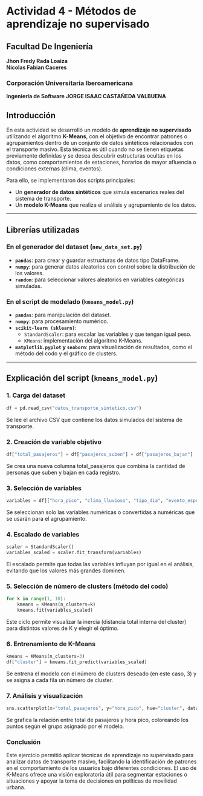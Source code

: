 # Actividad 4 - Métodos de aprendizaje no supervisado

## Facultad De Ingeniería
**Jhon Fredy Rada Loaiza**  
**Nicolas Fabian Caceres**  

### Corporación Universitaria Iberoamericana
**Ingeniería de Software**
**JORGE ISAAC CASTAÑEDA VALBUENA**

## Introducción

En esta actividad se desarrolló un modelo de **aprendizaje no supervisado** utilizando el algoritmo **K-Means**, con el objetivo de encontrar patrones o agrupamientos dentro de un conjunto de datos sintéticos relacionados con el transporte masivo. Esta técnica es útil cuando no se tienen etiquetas previamente definidas y se desea descubrir estructuras ocultas en los datos, como comportamientos de estaciones, horarios de mayor afluencia o condiciones externas (clima, eventos).

Para ello, se implementaron dos scripts principales:

- Un **generador de datos sintéticos** que simula escenarios reales del sistema de transporte.
- Un **modelo K-Means** que realiza el análisis y agrupamiento de los datos.

---

## Librerías utilizadas

### En el generador del dataset (`new_data_set.py`)

- **`pandas`**: para crear y guardar estructuras de datos tipo DataFrame.
- **`numpy`**: para generar datos aleatorios con control sobre la distribución de los valores.
- **`random`**: para seleccionar valores aleatorios en variables categóricas simuladas.

### En el script de modelado (`kmeans_model.py`)

- **`pandas`**: para manipulación del dataset.
- **`numpy`**: para procesamiento numérico.
- **`scikit-learn (sklearn)`**:
  - `StandardScaler`: para escalar las variables y que tengan igual peso.
  - `KMeans`: implementación del algoritmo K-Means.
- **`matplotlib.pyplot` y `seaborn`**: para visualización de resultados, como el método del codo y el gráfico de clusters.

---

## Explicación del script (`kmeans_model.py`)

### 1. Carga del dataset
```python
df = pd.read_csv("datos_transporte_sintetico.csv")

```
Se lee el archivo CSV que contiene los datos simulados del sistema de transporte.
### 2. Creación de variable objetivo
```python
df["total_pasajeros"] = df["pasajeros_suben"] + df["pasajeros_bajan"]
```
Se crea una nueva columna total_pasajeros que combina la cantidad de personas que suben y bajan en cada registro.
### 3. Selección de variables
```python
variables = df[["hora_pico", "clima_lluvioso", "tipo_dia", "evento_especial", "total_pasajeros"]]
```
Se seleccionan solo las variables numéricas o convertidas a numéricas que se usarán para el agrupamiento.

### 4. Escalado de variables
```python
scaler = StandardScaler()
variables_scaled = scaler.fit_transform(variables)
```
El escalado permite que todas las variables influyan por igual en el análisis, evitando que los valores más grandes dominen.

### 5. Selección de número de clusters (método del codo)
```python
for k in range(1, 10):
    kmeans = KMeans(n_clusters=k)
    kmeans.fit(variables_scaled)
```
Este ciclo permite visualizar la inercia (distancia total interna del cluster) para distintos valores de K y elegir el óptimo.

### 6. Entrenamiento de K-Means
```python
kmeans = KMeans(n_clusters=3)
df["cluster"] = kmeans.fit_predict(variables_scaled)
```
Se entrena el modelo con el número de clusters deseado (en este caso, 3) y se asigna a cada fila un número de cluster.

### 7. Análisis y visualización
```python
sns.scatterplot(x="total_pasajeros", y="hora_pico", hue="cluster", data=df)
```
Se grafica la relación entre total de pasajeros y hora pico, coloreando los puntos según el grupo asignado por el modelo.

### Conclusión
Este ejercicio permitió aplicar técnicas de aprendizaje no supervisado para analizar datos de transporte masivo, facilitando la identificación de patrones en el comportamiento de los usuarios bajo diferentes condiciones. El uso de K-Means ofrece una visión exploratoria útil para segmentar estaciones o situaciones y apoyar la toma de decisiones en políticas de movilidad urbana.